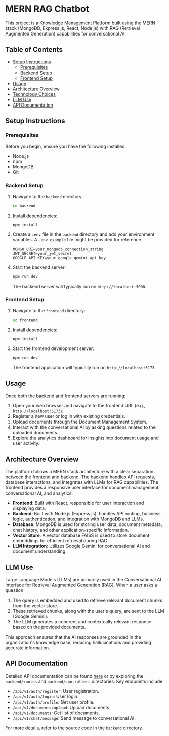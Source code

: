 # MERN RAG Chatbot

This project is a Knowledge Management Platform built using the MERN stack (MongoDB, Express.js, React, Node.js) with RAG (Retrieval Augmented Generation) capabilities for conversational AI.

## Table of Contents

- [Setup Instructions](#setup-instructions)
  - [Prerequisites](#prerequisites)
  - [Backend Setup](#backend-setup)
  - [Frontend Setup](#frontend-setup)
- [Usage](#usage)
- [Architecture Overview](#architecture-overview)
- [Technology Choices](#technology-choices)
- [LLM Use](#llm-use)
- [API Documentation](#api-documentation)

## Setup Instructions

### Prerequisites

Before you begin, ensure you have the following installed:

- Node.js 
- npm 
- MongoDB 
- Git

### Backend Setup

1.  Navigate to the `backend` directory:
    ```bash
    cd backend
    ```
2.  Install dependencies:
    ```bash
    npm install
    ```
3.  Create a `.env` file in the `backend` directory and add your environment variables. A `.env.example` file might be provided for reference.
    ```
    MONGO_URI=your_mongodb_connection_string
    JWT_SECRET=your_jwt_secret
    GOOGLE_API_KEY=your_google_gemini_api_key
    ```
4.  Start the backend server:
    ```bash
    npm run dev
    ```
    The backend server will typically run on `http://localhost:3000`.

### Frontend Setup

1.  Navigate to the `frontend` directory:
    ```bash
    cd frontend
    ```
2.  Install dependencies:
    ```bash
    npm install
    ```
3.  Start the frontend development server:
    ```bash
    npm run dev
    ```
    The frontend application will typically run on `http://localhost:5173`.

## Usage

Once both the backend and frontend servers are running:

1.  Open your web browser and navigate to the frontend URL (e.g., `http://localhost:5173`).
2.  Register a new user or log in with existing credentials.
3.  Upload documents through the Document Management System.
4.  Interact with the conversational AI by asking questions related to the uploaded documents.
5.  Explore the analytics dashboard for insights into document usage and user activity.

## Architecture Overview

The platform follows a MERN stack architecture with a clear separation between the frontend and backend. The backend handles API requests, database interactions, and integrates with LLMs for RAG capabilities. The frontend provides a responsive user interface for document management, conversational AI, and analytics.

-   **Frontend**: Built with React, responsible for user interaction and displaying data.
-   **Backend**: Built with Node.js (Express.js), handles API routing, business logic, authentication, and integration with MongoDB and LLMs.
-   **Database**: MongoDB is used for storing user data, document metadata, chat history, and other application-specific information.
-   **Vector Store**: A vector database  FAISS is used to store document embeddings for efficient retrieval during RAG.
-   **LLM Integration**: Utilizes Google Gemini for conversational AI and document understanding.


## LLM Use

Large Language Models (LLMs) are primarily used in the Conversational AI Interface for Retrieval Augmented Generation (RAG). When a user asks a question:

1.  The query is embedded and used to retrieve relevant document chunks from the vector store.
2.  These retrieved chunks, along with the user's query, are sent to the LLM (Google Gemini).
3.  The LLM generates a coherent and contextually relevant response based on the provided documents.

This approach ensures that the AI responses are grounded in the organization's knowledge base, reducing hallucinations and providing accurate information.

## API Documentation

Detailed API documentation can be found [here](link_to_api_docs_if_generated_separately) or by exploring the `backend/routes` and `backend/controllers` directories. Key endpoints include:

-   `/api/v1/auth/register`: User registration.
-   `/api/v1/auth/login`: User login.
-   `/api/v1/auth/profile`: Get user profile.
-   `/api/v1/documents/upload`: Upload documents.
-   `/api/v1/documents`: Get list of documents.
-   `/api/v1/chat/message`: Send message to conversational AI.

For more details, refer to the source code in the `backend` directory.